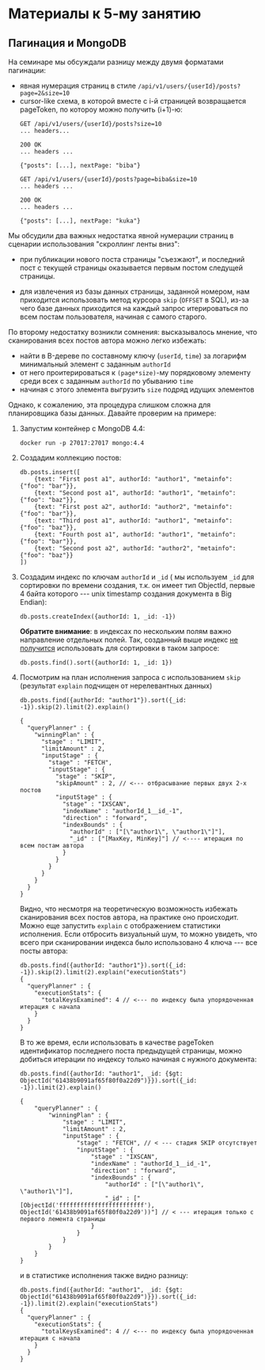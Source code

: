 # Материалы к 5-му занятию

## Пагинация и MongoDB

На семинаре мы обсуждали разницу между двумя форматами пагинации:

- явная нумерация страниц в стиле `/api/v1/users/{userId}/posts?page=2&size=10`
- cursor-like схема, в которой вместе с i-й страницей возвращается pageToken, по котороу можно получить (i+1)-ю:
  ```
  GET /api/v1/users/{userId}/posts?size=10
  ... headers...
  
  200 OK
  ... headers ...
  
  {"posts": [...], nextPage: "biba"}
  
  GET /api/v1/users/{userId}/posts?page=biba&size=10
  ... headers ...
  
  200 OK
  ... headers ...
  
  {"posts": [...], nextPage: "kuka"}
  ```

Мы обсудили два важных недостатка явной нумерации страниц в сценарии использования "скроллинг ленты вниз":

- при публикации нового поста страницы "съезжают", 
  и последний пост с текущей страницы оказывается первым постом следущей страницы.

- для извлечения из базы данных страницы, заданной номером, 
  нам приходится использовать метод курсора `skip` (`OFFSET` в SQL),
  из-за чего базе данных приходится на каждый запрос итерироваться по всем постам пользователя, начиная с самого старого.

По второму недостатку возникли сомнения: высказывалось мнение, что сканирования всех постов автора можно легко избежать:

- найти в B-дереве по составному ключу (`userId`, `time`) за логарифм минимальный элемент с заданным `authorId`
- от него проитерироваться к `(page*size)`-му порядковому элементу среди всех с заданным `authorId` по убыванию `time`   
- начиная с этого элемента выгрузить `size` подряд идущих элементов

Однако, к сожалению, эта процедура слишком сложна для планировщика базы данных. Давайте проверим на примере:

1. Запустим контейнер с MongoDB 4.4:
   ```
   docker run -p 27017:27017 mongo:4.4
   ```

2. Создадим коллекцию постов:
   ```
   db.posts.insert([
       {text: "First post a1", authorId: "author1", "metainfo": {"foo": "bar"}},
       {text: "Second post a1", authorId: "author1", "metainfo": {"foo": "baz"}},
       {text: "First post a2", authorId: "author2", "metainfo": {"foo": "bar"}},
       {text: "Third post a1", authorId: "author1", "metainfo": {"foo": "baz"}},
       {text: "Fourth post a1", authorId: "author1", "metainfo": {"foo": "bar"}},
       {text: "Second post a2", authorId: "author2", "metainfo": {"foo": "baz"}}
   ])
   ```
   
3. Создадим индекс по ключам `authorId` и `_id` (
   мы используем `_id` для сортировки по времени создания, т.к. он имеет тип ObjectId, 
   первые 4 байта которого --- unix timestamp создания документа в Big Endian):
   ```
   db.posts.createIndex({authorId: 1, _id: -1})
   ```
   
   **Обратите внимание**: в индексах по нескольким полям важно направление отдельных полей.
   Так, созданный выше индекс [не получится](https://docs.mongodb.com/v4.4/core/index-compound/#sort-order) 
   использовать для сортировки в таком запросе: 
   ```
   db.posts.find().sort({authorId: 1, _id: 1})
   ```

4. Посмотрим на план исполнения запроса с использованием ``skip``
   (результат `explain` подчищен от нерелевантных данных)

   ```
   db.posts.find({authorId: "author1"}).sort({_id: -1}).skip(2).limit(2).explain()
   
   {
     "queryPlanner" : {
       "winningPlan" : {
         "stage" : "LIMIT",
         "limitAmount" : 2,
         "inputStage" : {
           "stage" : "FETCH",
           "inputStage" : {
             "stage" : "SKIP",
             "skipAmount" : 2, // <--- отбрасывание первых двух 2-х постов
             "inputStage" : {
               "stage" : "IXSCAN",
               "indexName" : "authorId_1__id_-1",
               "direction" : "forward",
               "indexBounds" : {
                 "authorId" : ["[\"author1\", \"author1\"]"], 
                 "_id" : ["[MaxKey, MinKey]"] // <---- итерация по всем постам автора
               }
             }
           }
         }
       }
     }
   }
   ```
   
   Видно, что несмотря на теоретическую возможность избежать сканирования всех постов автора, 
   на практике оно происходит.
   Можно еще запустить `explain` с отображением статистики исполнения. Если отбросить визуальный шум,
   то можно увидеть, что всего при сканировании индекса было использовано 4 ключа --- все посты автора:
   ```
   db.posts.find({authorId: "author1"}).sort({_id: -1}).skip(2).limit(2).explain("executionStats")
   {
     "queryPlanner" : {
       "executionStats": {
         "totalKeysExamined": 4 // <--- по индексу была упорядоченная итерация с начала
       }
     }
   }
   ```
   
   В то же время, если использовать в качестве pageToken идентификатор последнего поста предыдущей страницы,
   можно добиться итерации по индексу только начиная с нужного документа:

   ```
   db.posts.find({authorId: "author1", _id: {$gt: ObjectId("61438b9091af65f80f0a22d9")}}).sort({_id: -1}).limit(2).explain()
   
   {
       "queryPlanner" : {
           "winningPlan" : {
               "stage" : "LIMIT",
               "limitAmount" : 2,
               "inputStage" : {
                   "stage" : "FETCH", // < --- стадия SKIP отсутствует 
                   "inputStage" : {
                       "stage" : "IXSCAN",
                       "indexName" : "authorId_1__id_-1",
                       "direction" : "forward",
                       "indexBounds" : {
                           "authorId" : ["[\"author1\", \"author1\"]"],
                           "_id" : ["[ObjectId('ffffffffffffffffffffffff'), ObjectId('61438b9091af65f80f0a22d9'))"] // < --- итерация только с первого лемента страницы 
                       }
                   }
               }
           }
       }
   }
   ```
   
   и в статистике исполнения также видно разницу:
   ```
   db.posts.find({authorId: "author1", _id: {$gt: ObjectId("61438b9091af65f80f0a22d9")}}).sort({_id: -1}).limit(2).explain("executionStats")
   {
     "queryPlanner" : {
       "executionStats": {
         "totalKeysExamined": 4 // <--- по индексу была упорядоченная итерация с начала
       }
     }
   }
   ```